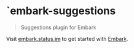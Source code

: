 # `embark-suggestions

> Suggestions plugin for Embark

Visit [embark.status.im](https://embark.status.im/) to get started with
[Embark](https://github.com/embark-framework/embark).

